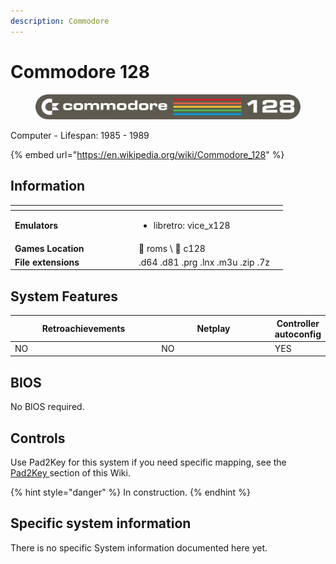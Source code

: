 ```yaml
---
description: Commodore
---
```


# Commodore 128

<div align="left">

<figure><img src="https://raw.githubusercontent.com/fabricecaruso/es-theme-carbon/52ff37c9e265587d006945a2ba695b5a962b3a3d/art/logos/c128.svg" alt=""><figcaption></figcaption></figure>

</div>

Computer - Lifespan: 1985 - 1989

{% embed url="https://en.wikipedia.org/wiki/Commodore_128" %}

## Information

<table data-header-hidden><thead><tr><th width="184"></th><th></th><th data-hidden></th></tr></thead><tbody><tr><td><strong>Emulators</strong></td><td><ul><li>libretro: vice_x128</li></ul></td><td></td></tr><tr><td><strong>Games Location</strong></td><td><span data-gb-custom-inline data-tag="emoji" data-code="1f4c1">📁</span> roms \ <span data-gb-custom-inline data-tag="emoji" data-code="1f4c2">📂</span> c128</td><td></td></tr><tr><td><strong>File extensions</strong></td><td>.d64 .d81 .prg .lnx .m3u .zip .7z</td><td></td></tr></tbody></table>

## System Features

<table><thead><tr><th width="245">Retroachievements</th><th width="200">Netplay</th><th>Controller autoconfig</th></tr></thead><tbody><tr><td>NO</td><td>NO</td><td>YES</td></tr></tbody></table>

## BIOS

No BIOS required.

## Controls

Use Pad2Key for this system if you need specific mapping, see the [Pad2Key ](../../../../../en/controllers/pad2key.md)section of this Wiki.

{% hint style="danger" %}
In construction.
{% endhint %}

## Specific system information

There is no specific System information documented here yet.
